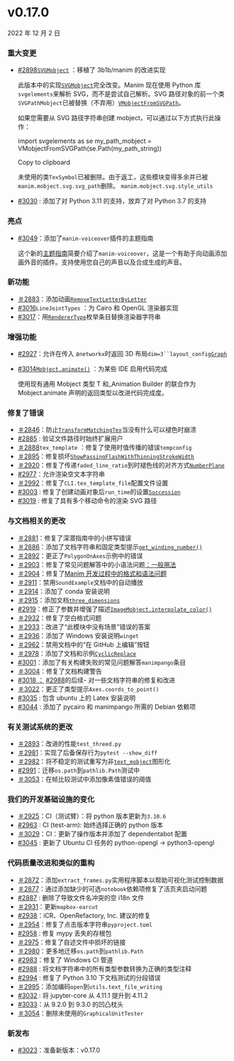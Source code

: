 # v0.17.0

2022 年 12 月 2 日

### 重大变更

- [#2898](https://github.com/ManimCommunity/manim/pull/2898)[`SVGMobject`](../reference/manim.mobject.svg.svg_mobject.SVGMobject.html#manim.mobject.svg.svg_mobject.SVGMobject "manim.mobject.svg.svg_mobject.SVGMobject") ：移植了 3b1b/manim 的改进实现

  此版本中的实现[`SVGMobject`](../reference/manim.mobject.svg.svg_mobject.SVGMobject.html#manim.mobject.svg.svg_mobject.SVGMobject "manim.mobject.svg.svg_mobject.SVGMobject")完全改变。Manim 现在使用 Python 库`svgelements`来解析 SVG，而不是尝试自己解析。SVG 路径对象的前一个类`SVGPathMobject`已被替换（不弃用）[`VMobjectFromSVGPath`](../reference/manim.mobject.svg.svg_mobject.VMobjectFromSVGPath.html#manim.mobject.svg.svg_mobject.VMobjectFromSVGPath "manim.mobject.svg.svg_mobject.VMobjectFromSVGPath")。

  如果您需要从 SVG 路径字符串创建 mobject，可以通过以下方式执行此操作：

  import svgelements as se
  my_path_mobject = VMobjectFromSVGPath(se.Path(my_path_string))

  Copy to clipboard

  未使用的类`TexSymbol`已被删除。由于返工，这些模块变得多余并已被`manim.mobject.svg.svg_path`删除。 `manim.mobject.svg.style_utils`

- [#3030](https://github.com/ManimCommunity/manim/pull/3030) : 添加了对 Python 3.11 的支持，放弃了对 Python 3.7 的支持

### 亮点

- [#3049](https://github.com/ManimCommunity/manim/pull/3049)：添加了`manim-voiceover`插件的主题指南

  这个新的[主题指南](../guides/add_voiceovers.html)简要介绍了`manim-voiceover`，这是一个有助于向动画添加画外音的插件。支持使用您自己的声音以及合成生成的声音。

### 新功能

- [＃2883](https://github.com/ManimCommunity/manim/pull/2883)：添加动画[`RemoveTextLetterByLetter`](../reference/manim.animation.creation.RemoveTextLetterByLetter.html#manim.animation.creation.RemoveTextLetterByLetter "manim.animation.creation.RemoveTextLetterByLetter")
- [#3016](https://github.com/ManimCommunity/manim/pull/3016)`LineJointTypes` ：为 Cairo 和 OpenGL 渲染器实现
- [#3017](https://github.com/ManimCommunity/manim/pull/3017)：用[`RendererType`](../reference/manim.constants.RendererType.html#manim.constants.RendererType "manim.constants.RendererType")枚举条目替换渲染器字符串

### 增强功能

- [#2927](https://github.com/ManimCommunity/manim/pull/2927)：允许在传入 a`networkx`时返回 3D 布局` dim=3``layout_config `[`Graph`](../reference/manim.mobject.graph.Graph.html#manim.mobject.graph.Graph "manim.mobject.graph.Graph")
- [#3014](https://github.com/ManimCommunity/manim/pull/3014)[`Mobject.animate()`](../reference/manim.mobject.mobject.Mobject.html#manim.mobject.mobject.Mobject.animate "manim.mobject.mobject.Mobject.animate") ：为某些 IDE 启用代码完成

  使用现有通用 Mobject 类型 T 和\_Animation Builder 的联合作为 Mobject.animate 声明的返回类型以改进代码完成度。

### 修复了错误

- [＃2846](https://github.com/ManimCommunity/manim/pull/2846)：防止[`TransformMatchingTex`](../reference/manim.animation.transform_matching_parts.TransformMatchingTex.html#manim.animation.transform_matching_parts.TransformMatchingTex "manim.animation.transform_matching_parts.TransformMatchingTex")当没有什么可以褪色时崩溃
- [#2885](https://github.com/ManimCommunity/manim/pull/2885) : 验证文件路径时始终扩展用户
- [＃2888](https://github.com/ManimCommunity/manim/pull/2888)`tex_template` ：修复了使用时值传播的错误`tempconfig`
- [＃2895](https://github.com/ManimCommunity/manim/pull/2895)：修复损坏[`ShowPassingFlashWithThinningStrokeWidth`](../reference/manim.animation.indication.ShowPassingFlashWithThinningStrokeWidth.html#manim.animation.indication.ShowPassingFlashWithThinningStrokeWidth "manim.animation.inspiration.ShowPassingFlashWithThinningStrokeWidth")
- [＃2920](https://github.com/ManimCommunity/manim/pull/2920)：修复了传递`faded_line_ratio`到时褪色线的对齐方式[`NumberPlane`](../reference/manim.mobject.graphing.coordinate_systems.NumberPlane.html#manim.mobject.graphing.coordinate_systems.NumberPlane "manim.mobject.graphing.coordinate_systems.NumberPlane")
- [#2977](https://github.com/ManimCommunity/manim/pull/2977)：允许渲染空文本字符串
- [＃2992](https://github.com/ManimCommunity/manim/pull/2992)：修复了`CLI.tex_template_file`配置文件设置
- [#3003](https://github.com/ManimCommunity/manim/pull/3003) : 修复了创建动画对象后`run_time`的设置[`Succession`](../reference/manim.animation.composition.Succession.html#manim.animation.composition.Succession "manim.animation.composition.Succession")
- [#3019](https://github.com/ManimCommunity/manim/pull/3019) : 修复了具有多个移动命令的渲染 SVG 路径

### 与文档相关的更改

- [＃2881](https://github.com/ManimCommunity/manim/pull/2881)：修复了深潜指南中的小拼写错误
- [＃2886](https://github.com/ManimCommunity/manim/pull/2886)：添加了文档字符串和固定类型提示[`get_winding_number()`](../reference/manim.utils.space_ops.html#manim.utils.space_ops.get_winding_number "manim.utils.space_ops.get_winding_number")
- [＃2892](https://github.com/ManimCommunity/manim/pull/2892)：更正了`PolygonOnAxes`示例中的错误
- [＃2903](https://github.com/ManimCommunity/manim/pull/2903)：修复了常见问题解答中的小语法问题[：一般用法](../faq/general.html)
- [＃2904](https://github.com/ManimCommunity/manim/pull/2904)：修复了[Manim 开发过程中的格式和语法问题](../contributing/development.html)
- [＃2911](https://github.com/ManimCommunity/manim/pull/2911)：禁用`SoundExample`文档中的自动播放
- [＃2914](https://github.com/ManimCommunity/manim/pull/2914)：添加了 conda 安装说明
- [＃2915](https://github.com/ManimCommunity/manim/pull/2915)：添加文档[`three_dimensions`](../reference/manim.mobject.three_d.three_dimensions.html#module-manim.mobject.three_d.three_dimensions "manim.mobject. Three_d. Three_dimensions")
- [#2919](https://github.com/ManimCommunity/manim/pull/2919)：修正了参数并增强了描述[`ImageMobject.interpolate_color()`](../reference/manim.mobject.types.image_mobject.ImageMobject.html#manim.mobject.types.image_mobject.ImageMobject.interpolate_color "manim.mobject.types.image_mobject.ImageMobject.interpolate_color")
- [＃2932](https://github.com/ManimCommunity/manim/pull/2932)：修复了空白格式问题
- [＃2933](https://github.com/ManimCommunity/manim/pull/2933)：改进了“此模块中没有场景”错误的答案
- [＃2936](https://github.com/ManimCommunity/manim/pull/2936)：添加了 Windows 安装说明`winget`
- [＃2962](https://github.com/ManimCommunity/manim/pull/2962)：禁用文档中的“在 GitHub 上编辑”按钮
- [＃2978](https://github.com/ManimCommunity/manim/pull/2978)：添加了文档和示例[`CyclicReplace`](../reference/manim.animation.transform.CyclicReplace.html#manim.animation.transform.CyclicReplace "manim.animation.transform.CyclicReplace")
- [#3001](https://github.com/ManimCommunity/manim/pull/3001)：添加了有关构建失败的常见问题解答`manimpango`条目
- [＃3004](https://github.com/ManimCommunity/manim/pull/3004)：修复了文档构建警告
- [#3018 ：](https://github.com/ManimCommunity/manim/pull/3018) [#2988](https://github.com/ManimCommunity/manim/pull/2988)的后续\- 对一些文档字符串的修复和改进
- [＃3022](https://github.com/ManimCommunity/manim/pull/3022)：更正了类型提示`Axes.coords_to_point()`
- [#3035](https://github.com/ManimCommunity/manim/pull/3035) : 包含 ubuntu 上的 Latex 安装说明
- [#3044](https://github.com/ManimCommunity/manim/pull/3044) : 添加了 pycairo 和 manimpango 所需的 Debian 依赖项

### 有关测试系统的更改

- [＃2893](https://github.com/ManimCommunity/manim/pull/2893)：改进的性能`test_threed.py`
- [＃2981](https://github.com/ManimCommunity/manim/pull/2981)：实现了后备保存行为`pytest --show_diff`
- [＃2982](https://github.com/ManimCommunity/manim/pull/2982)：将不稳定的测试重写为非[`text_mobject`](../reference/manim.mobject.text.text_mobject.html#module-manim.mobject.text.text_mobject "manim.mobject.text.text_mobject")图形化
- [#2991](https://github.com/ManimCommunity/manim/pull/2991)：迁移`os.path`到`pathlib.Path`测试中
- [＃3053](https://github.com/ManimCommunity/manim/pull/3053)：在帧比较测试中添加像素值错误的阈值

### 我们的开发基础设施的变化

- [＃2925](https://github.com/ManimCommunity/manim/pull/2925)：CI（测试臂）：将 python 版本更新为`3.10.6`
- [#2963](https://github.com/ManimCommunity/manim/pull/2963) : CI (test-arm): 始终选择正确的 python 版本
- [＃3029](https://github.com/ManimCommunity/manim/pull/3029)：CI：更新了操作版本并添加了 dependentabot 配置
- [#3045](https://github.com/ManimCommunity/manim/pull/3045) : 更新了 Ubuntu CI 任务的 python-opengl -> python3-opengl

### 代码质量改进和类似的重构

- [＃2872](https://github.com/ManimCommunity/manim/pull/2872)：添加`extract_frames.py`实用程序脚本以帮助可视化测试控制数据
- [＃2877](https://github.com/ManimCommunity/manim/pull/2877)：通过添加缺少的可选`notebook`依赖项修复了活页夹启动问题
- [#2887](https://github.com/ManimCommunity/manim/pull/2887) : 删除了导致文件名冲突的空 i18n 文件
- [＃2931](https://github.com/ManimCommunity/manim/pull/2931)：更新`mapbox-earcut`
- [#2938](https://github.com/ManimCommunity/manim/pull/2938)：iCR、OpenRefactory, Inc. 建议的修复
- [＃2954](https://github.com/ManimCommunity/manim/pull/2954)：修复了点击版本字符串`pyproject.toml`
- [#2958](https://github.com/ManimCommunity/manim/pull/2958) : 修复 mypy 丢失的存根包
- [＃2975](https://github.com/ManimCommunity/manim/pull/2975)：修复了自述文件中损坏的链接
- [＃2980](https://github.com/ManimCommunity/manim/pull/2980)：更多地迁移`os.path`到`pathlib.Path`
- [#2983](https://github.com/ManimCommunity/manim/pull/2983)：修复了 Windows CI 管道
- [#2988](https://github.com/ManimCommunity/manim/pull/2988) : 将文档字符串中的所有类型参数转换为正确的类型注释
- [#2994](https://github.com/ManimCommunity/manim/pull/2994) : 修复了 Python 3.10 下文档测试的分段错误
- [＃2995](https://github.com/ManimCommunity/manim/pull/2995)：添加编码`open`到`utils.text_file_writing`
- [#3032](https://github.com/ManimCommunity/manim/pull/3032) : 将 jupyter-core 从 4.11.1 提升到 4.11.2
- [#3033](https://github.com/ManimCommunity/manim/pull/3033)：从 9.2.0 到 9.3.0 的凹凸枕头
- [＃3054](https://github.com/ManimCommunity/manim/pull/3054)：删除未使用的`GraphicalUnitTester`

### 新发布

- [#3023](https://github.com/ManimCommunity/manim/pull/3023)：准备新版本：v0.17.0
